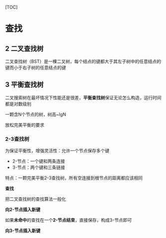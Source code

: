 [TOC]

# 查找

## 2 二叉查找树

二叉查找树（BST）是一棵二叉树，每个结点的键都大于其左子树中的任意结点的键而小于右子树的任意结点的键

## 3 平衡查找树

二叉搜索树在最坏情况下性能还是很差，**平衡查找树**保证无论怎么构造，运行时间都是对数级别

一颗含N个节点的树，树高~lgN

放松完美平衡的要求

### 2-3查找树

为保证平衡性，增强灵活性：允许一个节点保存多个键

* 2-节点：一个键和两条连接
* 3-节点：两个键和三条链接

特点：一颗完美平衡2-3查找树，所有空连接到根节点的距离都应该相同

**查找**

把二叉查找树的查找算法一般化

**向2-节点插入新键**

如果**未命中**的查找在一个**2-节点结束**，直接保存，构成3-节点即可

**向3-节点插入新键**

